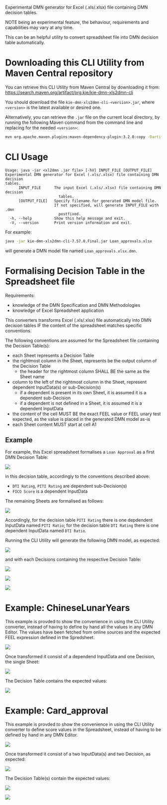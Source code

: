 Experimental DMN generator for Excel (.xls/.xlsx) file containing DMN decision tables.

NOTE being an experimental feature, the behaviour, requirements and capabilities may vary at any time.

This can be an helpful utility to convert spreadsheet file into DMN decision table automatically.

# Downloading this CLI Utility from Maven Central repository

You can retrieve this CLI Utility from Maven Central by downloading it from: https://search.maven.org/artifact/org.kie/kie-dmn-xls2dmn-cli

You should download the file `kie-dmn-xls2dmn-cli-<version>.jar`, where `<version>` is the latest available or desired one.

Alternatively, you can retrieve the `.jar` file on the current local directory,
by running the following Maven command from the command line and replacing for the needed `<version>`:

```bash
mvn org.apache.maven.plugins:maven-dependency-plugin:3.2.0:copy -Dartifact=org.kie:kie-dmn-xls2dmn-cli:<version>:jar -DoutputDirectory=.
```

# CLI Usage

```
Usage: java -jar <xl2dmn .jar file> [-hV] INPUT_FILE [OUTPUT_FILE]
Experimental DMN generator for Excel (.xls/.xlsx) file containing DMN decision
tables.
      INPUT_FILE      The input Excel (.xls/.xlsx) file containing DMN decision
                        tables.
      [OUTPUT_FILE]   Specify filename for generated DMN model file.
                      If not specified, will generate INPUT_FILE with .dmn
                        postfixed.
  -h, --help          Show this help message and exit.
  -V, --version       Print version information and exit.
```

For example:

```bash
java -jar kie-dmn-xls2dmn-cli-7.57.0.Final.jar Loan_approvals.xlsx 
```

will generate a DMN model file named `Loan_approvals.xlsx.dmn`.

# Formalising Decision Table in the Spreadsheet file

Requirements:
- knowledge of the DMN Specification and DMN Methodologies
- knowledge of Excel Spreadsheet application

This converters transforms Excel (.xls/.xlsx) file automatically into DMN decision tables IF the content of the spreadsheet matches specific conventions.

The following conventions are assumed for the Spreadsheet file containing the Decision Table(s):

- each Sheet represents a Decision Table
- the rightmost column in the Sheet, represents be the output column of the Decision Table
  - the header for the rightmost column SHALL BE the same as the Sheet name
- column to the left of the rightmost column in the Sheet, represent dependent InputData(s) or sub-Decision(s)
  - if a dependent is present in its own Sheet, it is assumed it is a dependent sub-Decision
  - if a dependent is not defined in a Sheet, it is assumed it is a dependent InputData
- the content of the cell MUST BE the exact FEEL value or FEEL unary test expected, as the value is placed in the generated DMN model as-is
- each Sheet content MUST start at cell A1

## Example

For example, this Excel spreadsheet formalises a `Loan Approval` as a first DMN Decision Table:

![](generic_example_1.png)

in this decision table, accordingly to the conventions described above:

- `DTI Rating`, `PITI Rating` are dependent sub-Decision(s)
- `FICO Score` is a dependent InputData

The remaining Sheets are formalised as follows:

![](generic_example_2.png)

Accordingly, for the decision table `PITI Rating` there is one depdendent InputData named `PITI Ratio`; for the decision table `DTI Rating` there is one dependent InputData named `DTI Ratio`.

Running the CLI Utility will generate the following DMN model, as expected:

![](generic_example_dmn_drg.png)

and with each Decisions containing the respective Decision Table:

![](generic_example_dmn_loan.png)

![](generic_example_dmn_piti.png)

![](generic_example_dmn_dti.png)

# Example: ChineseLunarYears

This example is provded to show the convenience in using the CLI Utility converter, instead of having to define by hand all the values in any DMN Editor. The values have been fetched from online sources and the expected FEEL expression defined in the Spredsheet.

![](ChineseLunarYearsXLSX.png)

Once transformed it consist of a dependend InputData and one Decision, the single Sheet:

![](ChineseLunarYearsDRG.png)

The Decision Table contains the expected values:

![](ChineseLunarYearsDT.png)

# Example: Card_approval

This example is provded to show the convenience in using the CLI Utility converter to define score values in the Spreadsheet, instead of having to be defined by hand in any DMN Editor. 

![](Card_approvalXLSX.png)

Once transformed it consist of a two InputData(s) and two Decision, as expected:

![](Card_approvalDRG.png)

The Decision Table(s) contain the expected values:

![](Card_approvalDT1.png)

![](Card_approvalDT2.png)

